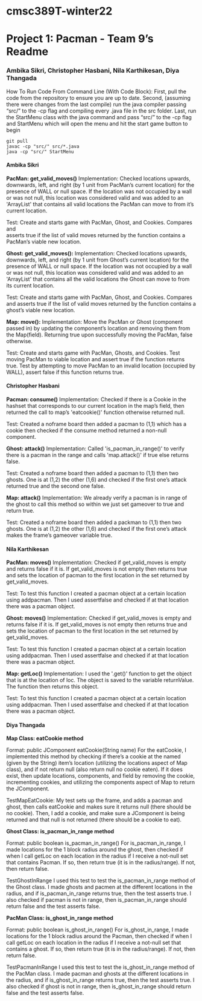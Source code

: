 # cmsc389T-winter22

# Project 1: Pacman - Team 9’s Readme

###      Ambika Sikri, Christopher Hasbani, Nila Karthikesan, Diya Thangada



How To Run Code From Command Line (With Code Block):
First, pull the code from the repository to ensure you are up to date.
Second, (assuming there were changes from the last compile) run the java compiler passing “src/” to the -cp flag and compiling every .java file in the src folder.
Last, run the StartMenu class with the java command and pass “src/” to the -cp flag and StartMenu which will open the menu and hit the start game button to begin
```
git pull
javac -cp "src/" src/*.java
java -cp "src/" StartMenu
```

#### Ambika Sikri

**PacMan: get_valid_moves()** 
Implementation: Checked locations upwards, downwards, left, and right (by 1 
    unit from PacMan’s current location) for the presence of WALL or null space. If the location was not occupied by a wall or was not null, this location was considered valid and was added to an 'ArrayList<Location>' that contains all valid locations the PacMan can move to from it’s current location. 

Test: Create and starts game with PacMan, Ghost, and Cookies. Compares and  
    asserts true if the list of valid moves returned by the function contains a PacMan’s viable new location. 

**Ghost: get_valid_moves():** 
Implementation: Checked locations upwards, downwards, left, and right (by 
    1 unit from Ghost’s current location) for the presence of WALL or null space. If the location was not occupied by a wall or was not null, this location was considered valid and was added to an 'ArrayList<Location>' that contains all the valid locations the Ghost can move to from its current location. 

Test: Create and starts game with PacMan, Ghost, and Cookies. Compares and 
    asserts true if the list of valid moves returned by the function contains a ghost’s viable new location. 

**Map: move():**
Implementation: Move the PacMan or Ghost (component passed in) by updating the 
    component’s location and removing them from the Map(field). Returning true upon successfully moving the PacMan, false otherwise. 

Test: Create and starts game with PacMan, Ghosts, and Cookies. Test moving 
    PacMan to viable location and assert true if the function returns true. Test by attempting to move PacMan to an invalid location (occupied by WALL), assert false if this function returns true. 

#### Christopher Hasbani

**Pacman: consume()**
Implementation: Checked if there is a Cookie in the hashset that corresponds 
    to our current location in the map’s field, then returned the call to map’s 'eatcookie()' function otherwise returned null.

Test: Created a noframe board then added a pacman to (1,1) which has a cookie 
    then checked if the consume method returned a non-null component.

**Ghost: attack()**
Implementation: Called 'is_pacman_in_range()' to verify there is a pacman in 
    the range and calls 'map.attack()' if true else returns false.

Test: Created a noframe board then added a pacman to (1,1) then two ghosts. 
    One is at (1,2) the other (1,6) and checked if the first one’s attack returned true and the second one false.

**Map: attack()**
Implementation: We already verify a pacman is in range of the ghost to call 
    this method so within we just set gameover to true and return true.

Test: Created a noframe board then added a packman to (1,1) then two ghosts. 
    One is at (1,2) the other (1,6) and checked if the first one’s attack makes the frame’s gameover variable true.

#### Nila Karthikesan

**PacMan: moves()** 
Implementation: Checked if get_valid_moves is empty and returns false if it 
    is. If get_valid_moves is not empty then returns true and sets the location of pacman to the first location in the set returned by get_valid_moves. 

Test: To test this function I created a pacman object at a certain location 
    using addpacman. Then I used assertfalse and checked if at that location there was a pacman object. 

**Ghost: moves()** 
Implementation: Checked if get_valid_moves is empty and returns false if it 
    is. If get_valid_moves is not empty then returns true and sets the location of pacman to the first location in the set returned by get_valid_moves. 

Test: To test this function I created a pacman object at a certain location 
    using addpacman. Then I used assertfalse and checked if at that location there was a pacman object. 

**Map: getLoc()**
Implementation: I used the '.get()' function to get the object that is at the 
    location of loc. The object is saved to the variable returnValue. The function then returns this object. 

Test: To test this function I created a pacman object at a certain location 
    using addpacman. Then I used assertfalse and checked if at that location there was a pacman object. 


#### Diya Thangada

**Map Class: eatCookie method**

Format: public JComponent eatCookie(String name)
    For the eatCookie, I implemented this method by checking if there’s a cookie at the named (given by the String) item’s location (utilizing the locations aspect of Map class), and if not return null (also return null no cookie eaten). If it does exist, then update locations, components, and field by removing the cookie, incrementing cookies, and utilizing the components aspect of Map to return the JComponent.

TestMapEatCookie: 
    My test sets up the frame, and adds a pacman and ghost, then calls eatCookie and makes sure it returns null (there should be no cookie). Then, I add a cookie, and make sure a JComponent is being returned and that null is not returned (there should be a cookie to eat).

**Ghost Class: is_pacman_in_range method**

Format: public boolean is_pacman_in_range()
    For is_pacman_in_range, I made locations for the 1 block radius around the ghost, then checked if when I call getLoc on each location in the radius if I receive a not-null set that contains Pacman. If so, then return true (it is in the radius/range). If not, then return false.

TestGhostInRange
    I used this test to test the is_pacman_in_range method of the Ghost class. I made ghosts and pacmen at the different locations in the radius, and if is_pacman_in_range returns true, then the test asserts true. I also checked if pacman is not in range, then is_pacman_in_range should return false and the test asserts false.

**PacMan Class: is_ghost_in_range method**

Format: public boolean is_ghost_in_range()
    For is_ghost_in_range, I made locations for the 1 block radius around the Pacman, then checked if when I call getLoc on each location in the radius if I receive a not-null set that contains a ghost. If so, then return true (it is in the radius/range). If not, then return false.

TestPacmanInRange
    I used this test to test the is_ghost_in_range method of the PacMan class. I made pacman and ghosts at the different locations in the radius, and if is_ghost_in_range returns true, then the test asserts true. I also checked if ghost is not in range, then is_ghost_in_range should return false and the test asserts false.


